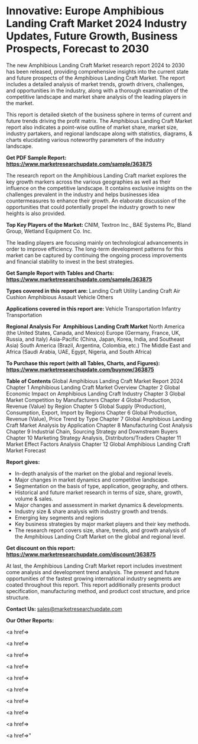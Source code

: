 # Innovative: Europe Amphibious Landing Craft Market 2024 Industry Updates, Future Growth, Business Prospects, Forecast to 2030

The new Amphibious Landing Craft Market research report 2024 to 2030 has been released, providing comprehensive insights into the current state and future prospects of the Amphibious Landing Craft Market. The report includes a detailed analysis of market trends, growth drivers, challenges, and opportunities in the industry, along with a thorough examination of the competitive landscape and market share analysis of the leading players in the market.

This report is detailed sketch of the business sphere in terms of current and future trends driving the profit matrix. The Amphibious Landing Craft Market report also indicates a point-wise outline of market share, market size, industry partakers, and regional landscape along with statistics, diagrams, &amp; charts elucidating various noteworthy parameters of the industry landscape.

<strong><b>Get PDF Sample Report: <a href=https://www.marketresearchupdate.com/sample/363875>https://www.marketresearchupdate.com/sample/363875</a></b></strong>

The research report on the Amphibious Landing Craft market explores the key growth markers across the various geographies as well as their influence on the competitive landscape. It contains exclusive insights on the challenges prevalent in the industry and helps businesses idea countermeasures to enhance their growth. An elaborate discussion of the opportunities that could potentially propel the industry growth to new heights is also provided.

<strong><b>Top Key Players of the Market:
</b></strong>CNIM, Textron Inc., BAE Systems Plc, Bland Group, Wetland Equipment Co. Inc.<strong><b>
</b></strong>

The leading players are focusing mainly on technological advancements in order to improve efficiency. The long-term development patterns for this market can be captured by continuing the ongoing process improvements and financial stability to invest in the best strategies.

<strong><b>Get Sample Report with Tables and Charts: <a href=https://www.marketresearchupdate.com/sample/363875>https://www.marketresearchupdate.com/sample/363875</a></b></strong>

<strong><b>Types covered in this report are:
</b></strong>Landing Craft Utility
Landing Craft Air Cushion
Amphibious Assault Vehicle
Others<strong><b>
</b></strong>

<strong><b>Applications covered in this report are:
</b></strong>Vehicle Transportation
Infantry Transportation<strong><b>
</b></strong>

<strong><b>Regional Analysis For  Amphibious Landing Craft Market</b></strong><strong><b>
</b></strong>North America (the United States, Canada, and Mexico)
Europe (Germany, France, UK, Russia, and Italy)
Asia-Pacific (China, Japan, Korea, India, and Southeast Asia)
South America (Brazil, Argentina, Colombia, etc.)
The Middle East and Africa (Saudi Arabia, UAE, Egypt, Nigeria, and South Africa)

<strong><b>To Purchase this report (with all Tables, Charts, and Figures): <a href=https://www.marketresearchupdate.com/buynow/363875>https://www.marketresearchupdate.com/buynow/363875</a></b></strong>

<strong><b>Table of Contents</b></strong><strong><b>
</b></strong>Global Amphibious Landing Craft Market Report 2024
Chapter 1 Amphibious Landing Craft Market Overview
Chapter 2 Global Economic Impact on Amphibious Landing Craft Industry
Chapter 3 Global Market Competition by Manufacturers
Chapter 4 Global Production, Revenue (Value) by Region
Chapter 5 Global Supply (Production), Consumption, Export, Import by Regions
Chapter 6 Global Production, Revenue (Value), Price Trend by Type
Chapter 7 Global Amphibious Landing Craft Market Analysis by Application
Chapter 8 Manufacturing Cost Analysis
Chapter 9 Industrial Chain, Sourcing Strategy and Downstream Buyers
Chapter 10 Marketing Strategy Analysis, Distributors/Traders
Chapter 11 Market Effect Factors Analysis
Chapter 12 Global Amphibious Landing Craft Market Forecast

<strong><b>Report gives:</b></strong>

- In-depth analysis of the market on the global and regional levels.
- Major changes in market dynamics and competitive landscape.
- Segmentation on the basis of type, application, geography, and others.
- Historical and future market research in terms of size, share, growth, volume &amp; sales.
- Major changes and assessment in market dynamics &amp; developments.
- Industry size &amp; share analysis with industry growth and trends.
- Emerging key segments and regions
- Key business strategies by major market players and their key methods.
- The research report covers size, share, trends, and growth analysis of the Amphibious Landing Craft Market on the global and regional level.

<strong><b>Get discount on this report: <a href=https://www.marketresearchupdate.com/discount/363875>https://www.marketresearchupdate.com/discount/363875</a></b></strong>

At last, the Amphibious Landing Craft Market report includes investment come analysis and development trend analysis. The present and future opportunities of the fastest growing international industry segments are coated throughout this report. This report additionally presents product specification, manufacturing method, and product cost structure, and price structure.

<strong><b>Contact Us:
</b></strong>sales@marketresearchupdate.com

<strong>Our Other Reports:</strong>

<a href=></a>

<a href=></a>

<a href=></a>

<a href=></a>

<a href=></a>

<a href=></a>

<a href=></a>

<a href=></a>

<a href=></a>

<a href=></a>"
